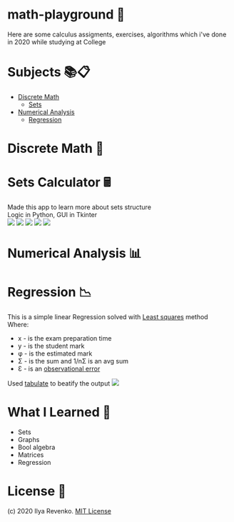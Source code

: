 # math-playground 🧮
Here are some calculus assigments, exercises, algorithms which i've done in 2020 while studying at College

# Subjects 📚📋
* [Discrete Math](#discrete-math-💖 "Goto #discrete-math-") 
   * [Sets](#sets-calculator-🖩 "Goto #sets-calculator-")
* [Numerical Analysis](#numerical-analysis-📊 "Goto #numerical-analysis-")
   * [Regression](#regression-📉 "Goto #regression-")

# Discrete Math 💖
# Sets Calculator 🖩
Made this app to learn more about sets structure<br>
Logic in Python, GUI in Tkinter<br>
<img src="https://i.imgur.com/y3h6dEu.jpg">
<img src="https://i.imgur.com/z9zXK6e.jpg">
<img src="https://i.imgur.com/3IMTqHJ.jpg">
<img src="https://i.imgur.com/3moiqVu.jpg">
<img src="https://i.imgur.com/0tXQX0I.jpg"> 


# Numerical Analysis 📊
# Regression 📉
This is a simple linear Regression solved with [Least squares](https://en.wikipedia.org/wiki/Least_squares) method<br>
Where: 
* x - is the exam preparation time
* y - is the student mark
* φ - is the estimated mark
* Σ - is the sum and 1/nΣ is an avg sum
* Ɛ - is an [observational error](https://en.wikipedia.org/wiki/Observational_error)

Used [tabulate](https://pypi.org/project/tabulate/) to beatify the output
<img src="https://i.imgur.com/Ckr0HJl.jpg">


# What I Learned 🧠
* Sets
* Graphs
* Bool algebra
* Matrices
* Regression


# License 📑 
(c) 2020 Ilya Revenko. [MIT License](https://tldrlegal.com/license/mit-license)
